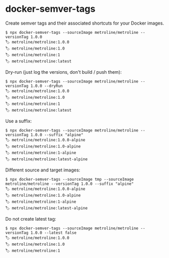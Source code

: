 # docker-semver-tags

Create semver tags and their associated shortcuts for your Docker images.

```shell script
$ npx docker-semver-tags --sourceImage metroline/metroline --versionTag 1.0.0
🏷️ metroline/metroline:1.0.0
🏷️ metroline/metroline:1.0
🏷️ metroline/metroline:1
🏷️ metroline/metroline:latest
```

Dry-run (just log the versions, don't build / push them):

```shell script
$ npx docker-semver-tags --sourceImage metroline/metroline --versionTag 1.0.0 --dryRun
🏷️ metroline/metroline:1.0.0
🏷️ metroline/metroline:1.0
🏷️ metroline/metroline:1
🏷️ metroline/metroline:latest
```

Use a suffix:

```shell script
$ npx docker-semver-tags --sourceImage metroline/metroline --versionTag 1.0.0 --suffix "alpine"
🏷️ metroline/metroline:1.0.0-alpine
🏷️ metroline/metroline:1.0-alpine
🏷️ metroline/metroline:1-alpine
🏷️ metroline/metroline:latest-alpine
```

Different source and target images:

```shell script
$ npx docker-semver-tags --sourceImage tmp --sourceImage metroline/metroline --versionTag 1.0.0 --suffix "alpine"
🏷️ metroline/metroline:1.0.0-alpine
🏷️ metroline/metroline:1.0-alpine
🏷️ metroline/metroline:1-alpine
🏷️ metroline/metroline:latest-alpine
```

Do not create latest tag:

```shell script
$ npx docker-semver-tags --sourceImage metroline/metroline --versionTag 1.0.0 --latest false
🏷️ metroline/metroline:1.0.0
🏷️ metroline/metroline:1.0
🏷️ metroline/metroline:1
```
